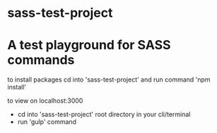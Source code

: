 # sass-test-project

# A test playground for SASS commands

to install packages cd into 'sass-test-project' and run command 'npm install'

to view on localhost:3000

- cd into 'sass-test-project' root directory in your cli/terminal
- run 'gulp' command

